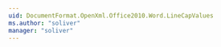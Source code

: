 ```yaml
---
uid: DocumentFormat.OpenXml.Office2010.Word.LineCapValues
ms.author: "soliver"
manager: "soliver"
---
```

